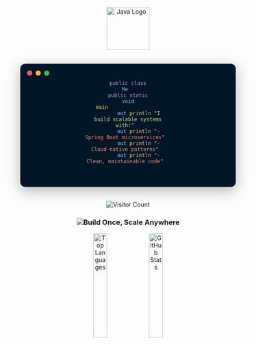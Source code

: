 

<div align="center">
  <img src="https://upload.wikimedia.org/wikipedia/en/3/30/Java_programming_language_logo.svg" width="100" alt="Java Logo" />


<div align="center">
  <div style="
    background: #011627;
    border-radius: 12px;
    padding: 1.5rem;
    margin: 2rem 0;
    font-family: 'Fira Code', monospace;
    box-shadow: 0 8px 32px rgba(0,0,0,0.3);
    border: 1px solid #1E2D3D;
    max-width: 700px;
    position: relative;
  ">
    <!-- Window Controls -->
    <div style="
      display: flex;
      gap: 8px;
      position: absolute;
      top: 15px;
      left: 15px;
    ">
      <div style="width: 12px; height: 12px; border-radius: 50%; background: #FF5F56;"></div>
      <div style="width: 12px; height: 12px; border-radius: 50%; background: #FFBD2E;"></div>
      <div style="width: 12px; height: 12px; border-radius: 50%; background: #27C93F;"></div>
    </div>
    

<code><span style="color: #C792EA;">public class</span> <span style="color: #82AAFF;">Me</span> {
  <span style="color: #C792EA;">public static</span> <span style="color: #82AAFF;">void</span> <span style="color: #FFCB6B;">main</span>(String[] args) {
    System.<span style="color: #89DDFF;">out</span>.<span style="color: #FFCB6B;">println</span>(<span style="color: #89DDFF;">"</span><span style="color: #C3E88D;">I build scalable systems with:</span><span style="color: #89DDFF;">"</span>);
    System.<span style="color: #89DDFF;">out</span>.<span style="color: #FFCB6B;">println</span>(<span style="color: #89DDFF;">"</span><span style="color: #F78C6C;">- Spring Boot microservices</span><span style="color: #89DDFF;">"</span>);
    System.<span style="color: #89DDFF;">out</span>.<span style="color: #FFCB6B;">println</span>(<span style="color: #89DDFF;">"</span><span style="color: #F78C6C;">- Cloud-native patterns</span><span style="color: #89DDFF;">"</span>);
    System.<span style="color: #89DDFF;">out</span>.<span style="color: #FFCB6B;">println</span>(<span style="color: #89DDFF;">"</span><span style="color: #F78C6C;">- Clean, maintainable code</span><span style="color: #89DDFF;">"</span>);
  }
}</code>
    </pre>
    
    
  </div>
</div>



![Visitor Count](https://profile-counter.glitch.me/{aabdullahsayed}/count.svg)


  
  <h3>
    <img src="https://readme-typing-svg.demolab.com?font=Fira+Code&weight=600&size=26&duration=2000&pause=500&color=38BCF7&center=true&vCenter=true&width=500&lines=%22Build+Once%2C+Scale+Anywhere%22" alt="Build Once, Scale Anywhere">
  </h3>
</div>


<div align="center">
  <img width="25%" src="https://github-readme-stats.vercel.app/api/top-langs?username=aabdullahsayed&theme=city_lights&show_icons=true&locale=en&layout=compact" alt="Top Languages" />
  <img width="25%" src="https://github-readme-stats.vercel.app/api?username=aabdullahsayed&theme=city_lights&show_icons=true&locale=en" alt="GitHub Stats" />
</div>

 <!--
### 🔍 Core Competencies
- **High-performance Systems** (Java, C++)
- **Cloud-Native Development** (AWS, Kubernetes)
- **Full SDLC Experience** (Design to Deployment)
  <!--
### 🛠️ Technical Stack
  <!--
| **Area**       | **Technologies**                      |
|---------------|---------------------------------------|
| **Languages** | <img src="https://img.shields.io/badge/Java-ED8B00?logo=openjdk&logoColor=white" width="70"> <img src="https://img.shields.io/badge/C++-00599C?logo=c%2B%2B&logoColor=white" width="70"> <img src="https://img.shields.io/badge/Python-3776AB?logo=python&logoColor=white" width="80"> |
| **Backend Systems**  | <img src="https://img.shields.io/badge/Spring_Boot-6DB33F?logo=spring&logoColor=white" width="110"> <img src="https://img.shields.io/badge/Node.js-339933?logo=nodedotjs&logoColor=white" width="80"> |
| **Relational Databases**      | <img src="https://img.shields.io/badge/MySQL-4479A1?logo=mysql&logoColor=white" width="80"> <img src="https://img.shields.io/badge/PostgreSQL-4169E1?logo=postgresql&logoColor=white" width="100"> <img src="https://img.shields.io/badge/Oracle-F80000?logo=oracle&logoColor=white" width="80"> |
| **DevOps**    | <img src="https://upload.wikimedia.org/wikipedia/commons/9/93/Amazon_Web_Services_Logo.svg" width="60" alt="AWS"> <img src="https://img.shields.io/badge/Docker-2496ED?logo=docker&logoColor=white" width="80"> <img src="https://img.shields.io/badge/Kubernetes-326CE5?logo=kubernetes&logoColor=white" width="100"> |
| **Tools**     | <img src="https://img.shields.io/badge/Git-F05032?logo=git&logoColor=white" width="60"> <img src="https://img.shields.io/badge/GitLab-FC6D26?logo=gitlab&logoColor=white" width="70"> |
  <!--
## 🌐 
<p align="left">
  <a href="https://linkedin.com/in/abdullahsayedchy" target="blank">
    <img src="https://raw.githubusercontent.com/rahuldkjain/github-profile-readme-generator/master/src/images/icons/Social/linked-in-alt.svg" alt="LinkedIn" height="30" width="40" />
  </a>
  <a href="https://kaggle.com/alabdullahsayed" target="blank">
    <img src="https://raw.githubusercontent.com/rahuldkjain/github-profile-readme-generator/master/src/images/icons/Social/kaggle.svg" alt="Kaggle" height="30" width="40" />
  </a>
  <a href="https://codeforces.com/profile/heavenlyobject" target="blank">
    <img src="https://raw.githubusercontent.com/rahuldkjain/github-profile-readme-generator/master/src/images/icons/Social/codeforces.svg" alt="Codeforces" height="30" width="40" />
  </a>
  <a href="https://www.leetcode.com/heavenlyobject" target="blank">
    <img src="https://raw.githubusercontent.com/rahuldkjain/github-profile-readme-generator/master/src/images/icons/Social/leet-code.svg" alt="LeetCode" height="30" width="40" />
  </a>
</p>



<div align="center">
  <img width="45%" src="https://github-readme-stats.vercel.app/api/top-langs?username=aabdullahsayed&theme=gotham&show_icons=true&locale=en&layout=compact" alt="Top Languages" />
  <img width="45%" src="https://github-readme-stats.vercel.app/api?username=aabdullahsayed&theme=gotham&show_icons=true&locale=en" alt="GitHub Stats" />
</div>



